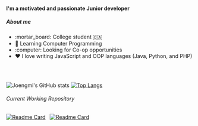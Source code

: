 <!--
[![Hits](https://hits.seeyoufarm.com/api/count/incr/badge.svg?url=https%3A%2F%2Fgithub.com%2Fjeongmi0227%2Fhit-counter&count_bg=%2314305C&title_bg=%237CDBDD&icon=github.svg&icon_color=%230D4853&title=hits&edge_flat=false)](https://hits.seeyoufarm.com)-->

<!--![header](https://capsule-render.vercel.app/api?type=soft&color=0:EEFF00,100:a82da8&height=300&section=header&text=Jeongmi&fontSize=90)
-->

<h4>I'm a motivated and passionate Junior developer</h4>

<h5>About me</h5>
<ul>
  <li>:mortar_board: College student 🇨🇦</li>
  <li>🌱 Learning Computer Programming</li>
  <li>:computer: Looking for Co-op opportunities</li>
  <li>❤️ I love writing JavaScript and OOP languages (Java, Python, and PHP)
</ul>
<br><br>


![Joengmi's GitHub stats](https://github-readme-stats.vercel.app/api?username=jeongmi0227&show_icons=true&theme=dracula)&nbsp;[![Top Langs](https://github-readme-stats.vercel.app/api/top-langs/?username=jeongmi0227&layout=compact&theme=dracula)](https://github.com/jeongmi0227/github-readme-stats&theme=dracula)




<h6> Current Working Repository </h6>

[![Readme Card](https://github-readme-stats.vercel.app/api/pin/?username=jeongmi0227&repo=MERN-stack-MovieApp&theme=dracula&show_owner=jeongmi0227)](https://github.com/jeongmi0227/MERN-stack-MovieApps&theme=dracula&show_owner=jeongmi0227)&nbsp;&nbsp;&nbsp;[![Readme Card](https://github-readme-stats.vercel.app/api/pin/?username=jeongmi0227&repo=Learn-ModernProject_React&theme=dracula&show_owner=jeongmi0227)](https://github.com/jeongmi0227/Learn-ModernProject_React&theme=dracula&show_owner=jeongmi0227)



<!--
### Hi there 👋
**jeongmi0227/jeongmi0227** is a ✨ _special_ ✨ repository because its `README.md` (this file) appears on your GitHub profile.

Here are some ideas to get you started:

- 🔭 I’m currently working on ...
- 🌱 I’m currently learning ...
- 👯 I’m looking to collaborate on ...
- 🤔 I’m looking for help with ...
- 💬 Ask me about ...
- 📫 How to reach me: ...
- 😄 Pronouns: ...
- ⚡ Fun fact: ...
-->


